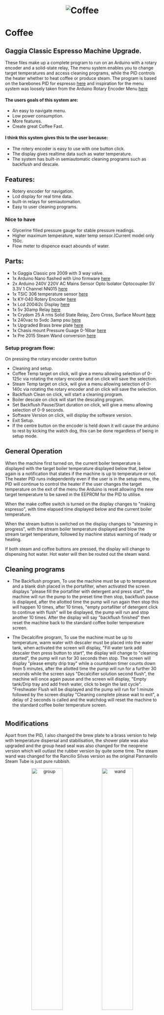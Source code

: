 
<h1 align="center">
   <img src="https://github.com/jonathanw82/Coffee/blob/master/images/repoimage.jpg" alt="Coffee"/>
 </h1>
 

# Coffee
## Gaggia Classic Espresso Machine Upgrade.
These files make up a complete program to run on an Arduino with a rotary encoder and a solid-state relay,
The menu system enables you to change target temperatures and access cleaning programs, while the PID controls the heater 
whether to heat coffee or produce steam. The program is based on the barebones PID for espresso [here](https://playground.arduino.cc/Main/BarebonesPIDForEspresso/) and inspiration for the menu system was loosely taken from the Arduino Rotary Encoder Menu [here](http://educ8s.tv/arduino-rotary-encoder-menu/)


#### The users goals of this system are:
* An easy to navigate menu.
* Low power consumption.
* More features.
* Create great Coffee Fast.


#### I think this system gives this to the user because:
* The rotery encoder is easy to use with one button click.
* The display gives realtime data such as water temperature.
* The system has built-in semiautomatic cleaning programs such as backflush and descale.

 
 ## Features:
* Rotery encoder for navigation.
* Lcd display for real time data.
* built-in relays for semiautomation.
* Easy to user cleaning programs.
  
  
### Nice to have
* Glycerine filled pressure gauge for stable pressure readings.
* Higher maximum temperature, water temp sensor.(Current model only 150c.
* Flow meter to dispence exact abounds of water.
 
 
## Parts:
* 1x Gaggia Classic pre 2009 with 3 way valve.
* 1x Arduino Nano flashed with Uno firmware [here](https://uk.rs-online.com/web/p/processor-microcontroller-development-kits/1927586?cm_mmc=UK-PLA-DS3A-_-google-_-CSS_UK_EN_Semiconductors_Whoop-_-Processor+%26+Microcontroller+Development+Kits_Whoop-_-1927586&matchtype=&aud-827186183886:pla-365806887317&gclid=CjwKCAjw4MP5BRBtEiwASfwAL1V2_ZPV5CFIHVJwqMWt440qj7niZnY0ZLb_qy5z4QArddATyjpiUBoCdTcQAvD_BwE&gclsrc=aw.ds)
* 2x Arduino 240V 220V AC Mains Sensor Opto Isolator Optocoupler 5V 3.3V 1 Channel NN015 [here](https://webshop2you.com/nl/product/arduino-240v-220v-ac-mains-sensor-opto-isolator-optocoupler-5v-3-3v-1-channel-nn015/)
* 1x TSIC 306 temperature sensor [here](https://uk.rs-online.com/web/p/temperature-sensors-humidity-sensors/1218022?cm_mmc=UK-PLA-DS3A-_-google-_-CSS_UK_EN_Semiconductors_Whoop-_-Temperature+Sensors+%26+Humidity+Sensors_Whoop-_-1218022&matchtype=&pla-304991652191&gclid=CjwKCAjw4MP5BRBtEiwASfwAL1Mm6vmGNY1QsjenYBxqMryW4MPXaiZl-vVgC9BdH6MISGYiW1tLMRoCfooQAvD_BwE&gclsrc=aw.ds)
* 1x KY-040 Rotery Encoder [here](https://www.cricklewoodelectronics.com/Rotary-encoder-module-for-Arduino-KY-040.html?gclid=EAIaIQobChMIybWK-_Pl6QIVS7DtCh2XhAvKEAQYAyABEgKdBPD_BwE) 
* 1x Lcd 2004i2c Display [here](https://www.q26.co.uk/lcd-i2c-display-1602-or-2004-blue-on-white-ideal-for-arduino-or-raspberry-pi)
* 1x 5v 30amp Relay [here](https://robotdyn.com/relay-module-1-relay-5v-30a.html)
* 1x Crydom 25 A rms Solid State Relay, Zero Cross, Surface Mount [here](https://uk.rs-online.com/web/p/solid-state-relays/0346918/)
* 1x 240vac to 5vdc 3amp psu [here](https://uk.farnell.com/mean-well/rs-15-5/power-supply-ac-dc-5v-3a/dp/2816008?gclid=CjwKCAjw4MP5BRBtEiwASfwALzykFUpy0D1NfGwB9AtFk6ge9z51hKcsFSTC2TFxDH8aA4QST4EspxoCu5AQAvD_BwE&gross_price=true&mckv=sYdHUosbD_dc|pcrid|432101776060|plid||kword||match||slid||product|2816008|pgrid|104413864510|ptaid|pla-903929785098|&CMP=KNC-GUK-SHOPPING-CIRCUIT-PROTECTION-NEWSTRUCTURE-Test113-MarinBidding)
* 1x Upgraded Brass brew plate [here](https://www.theespressoshop.co.uk/en/Gaggia-Brass-Shower-Plate-Holder-%C3%B8-57x14mm---WGA16G1002/m-1976.aspx)
* 1x Chasis mount Pressure Guage 0-16bar [here](https://www.mrbean2cup.co.uk/vibiemme-manometer-0-16-bar)
* 1x Pre 2015 Steam Wand conversion [here](https://www.theespressoshop.co.uk/en/GB/Gaggia-Classic-pre-2015-Steam-Tube-Conversion-Kit---10049046/m-1971.aspx?PartnerID=22&utm_source=google&utm_medium=shopping&utm_campaign=UnitedKingdom&gclid=CjwKCAjw4MP5BRBtEiwASfwAL_4M7cJEe2LzkQFlZVfYTnMWm9F29JhH0SmJHmF0dWXiy117YAxrkxoCV5QQAvD_BwE)


### Setup program flow:
On pressing the rotary encoder centre button
* Cleaning and setup.
* Coffee Temp target on click, will give a menu allowing selection of 0-125c via rotating the rotary encoder and on click will save the selection.
* Steam Temp target on click, will give a menu allowing selection of 0-140c via rotating the rotary encoder and on click will save the selection.
* Backflush Clean on click, will start a cleaning program.
* Boiler descale on click will start the descaling program.
* Set Backflush Pause/Start duration on click, will give a menu allowing selection of 0-9 seconds.
* Software Version on click, will display the software version.
* Exit Setup.
* If the centre button on the encoder is held down it will cause the arduino to rest by kicking the watch dog, this can be done regardless of being in setup mode.


## General Operation
When the machine first turned on, the current boiler temperature is displayed with the target boiler temperature displayed below that, below again is a notification that states if the machine is up to temperature or not. The heater PID runs independently even if the user is in the setup menu, the PID will continue to control the heater if the user changes the target temperature on the exit of the menu the Arduino is reset allowing the new target temperature to be saved in the EEPROM for the PID to utilise.

When the make coffee switch is turned on the display changes to "making espresso", with time elapsed time displayed below and the current boiler temperature.

When the stream button is switched on the display changes to "steaming in progress", with the stream boiler temperature displayed and blow the stream target temperature, followed by machine status warning of ready or heating.

If both steam and coffee buttons are pressed, the display will change to dispensing hot water. Hot water will then be routed out the steam wand. 


## Cleaning programs
* The Backflush program, 
To use the machine must be up to temperature and a blank dish placed in the portafilter, when activated the screen displays "please fill the portafilter with detergent and press start", the machine will run the pump to the preset time then stop, backflush pause is displayed, after the allotted time the pump will run again then stop this will happen 10 times, after 10 times, "empty portafilter of detergent click to continue with flush" will be displayed, the pump will run and stop another 10 times. After the display will say "backflush finished" then reset the machine back to the standard coffee boiler temperature screen.

* The Decalcifire program,
To use the machine must be up to temperature, warm water with descaler must be placed into the water tank, when activated the screen will display, "Fill water tank add descaler then press button to start", the display will change to "cleaning started", the pump will run for 30 seconds then stop. The screen will display "please empty drip tray"  while a countdown timer counts down from 5 minutes, after the allotted time the pump will run for a further 30 seconds while the screen says "Decalcifier solution second flush", the machine will once again pause and the screen will display, "Empty tank/Drip tray and add fresh water, click to begin the last cycle". "Freshwater Flush will be displayed and the pump will run for 1 minute followed by the screen display "Cleaning complete please wait to exit", a delay of 2 seconds is called and the watchdog will reset the machine to the standard coffee boiler temperature screen.

#

## Modifications
Apart from the PID, I also changed the brew plate to a brass version to help with temperature dispersal and stabilisation, the shower plate was also upgraded and the group head seal was also changed for the neoprene version which will outlast the rubber version by quite some time. The steam wand was changed for the Rancilio Silvas version as the original Pannarello Steam Tube is just pure rubbish. 


<div align="center">
<img src="https://github.com/jonathanw82/Coffee/blob/master/images/grouphead.jpg" alt="group" width="45%"/>
<img src="https://github.com/jonathanw82/Coffee/blob/master/images/wand.jpg" alt="wand" width="45%"/></div>

I also Installed a chasis mount Pressure Guage that gives quite an accurate display, unfortunately, due to the facet pump the needle jumps about but it is still a good ballpark display and I know I'm getting a good 9 bar brew pressure.

<div align="center">
<img src="https://github.com/jonathanw82/Coffee/blob/master/images/hole.jpg" alt="hole" width="45%"/><img
src="https://github.com/jonathanw82/Coffee/blob/master/images/guage.jpg" alt="guage" width="45%"/></div>

#

### Decals
The decals have changed somewhat during creation, at first we had buttons than moved over to utilise the rotary encoder


<div align="center">
<img src="https://github.com/jonathanw82/Coffee/blob/master/images/coffee decal.jpg" alt="decal1" width="45%"/>
<img src="https://github.com/jonathanw82/Coffee/blob/master/images/coffee decal ver2.jpg" alt="decal2" width="45%"/>
<img src="https://github.com/jonathanw82/Coffee/blob/master/images/control.jpg" alt="control" width="45%"/></div>

#


### When all is said and done this machine pulls a decent cup of coffee
Thanks to the Gaggia Classic having a commercial 85mm portafilter an 18-gram (double) basket my favourite coffee recipes work well.

<div align="center">
<img src="https://github.com/jonathanw82/Coffee/blob/master/images/shot.jpg" alt="shot" width="45%"/>
<img src="https://github.com/jonathanw82/Coffee/blob/master/images/milk.jpg" alt="milk" width="45%"/></div>

#

### My persoanl favorite recipres

My favourite caffeinated coffee has to be Wogan Coffee, Riposo [here](https://wogancoffee.com/product/riposo/) I just love the chocolaty notes this coffee gives as an espresso and a fantastic price.

My favourite Decaffeinated coffee has to be Extract Coffee, SUGARCANE DECAF ESPRESSO [here](https://extractcoffee.co.uk/shop/coffee/hero/sugarcane-decaf-espresso-1kg/) It's just a good satisfying cup!

Both of these coffees lend themselves well to the same  2-1 brew ratio,
* Nice hot machine/group head.
* Water temperature 96-97c.
* 9 bar of brew pressure.
* 18 grams of fine ground on-demand coffee.
* 36 grams in the cup from a 26-30 second brew time.


### Credits:
I would like to thank my friend Cersnic Tebor for his help with this project.

The ideas for the menu system came from here 
http://educ8s.tv/arduino-rotary-encoder-menu/

The Pid to run the heater
https://playground.arduino.cc/Main/BarebonesPIDForEspresso/


##### Media:


All other images are my own.

[Back_to_top](#Coffee)
